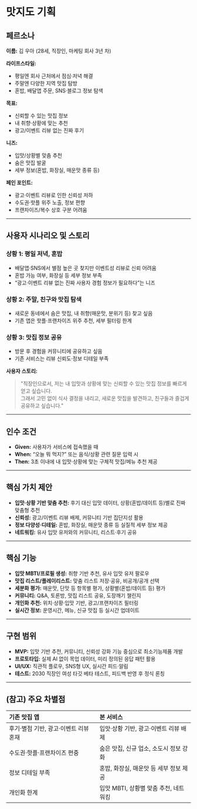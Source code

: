 # 맛지도 기획

## 페르소나

**이름:** 김 우아 (28세, 직장인, 마케팅 회사 3년 차)

**라이프스타일:**

- 평일엔 회사 근처에서 점심·저녁 해결
- 주말엔 다양한 지역 맛집 탐방
- 혼밥, 배달앱 주문, SNS·블로그 정보 탐색

**목표:**

- 신뢰할 수 있는 맛집 정보
- 내 취향·상황에 맞는 추천
- 광고/이벤트 리뷰 없는 진짜 후기

**니즈:**

- 입맛/상황별 맞춤 추천
- 숨은 맛집 발굴
- 세부 정보(혼밥, 화장실, 매운맛 종류 등)

**페인 포인트:**

- 광고·이벤트 리뷰로 인한 신뢰성 저하
- 수도권·핫플 위주 노출, 정보 편향
- 프랜차이즈/복수 상호 구분 어려움

---

## 사용자 시나리오 및 스토리

### 상황 1: 평일 저녁, 혼밥

- 배달앱·SNS에서 별점 높은 곳 찾지만 이벤트성 리뷰로 신뢰 어려움
- 혼밥 가능 여부, 화장실 등 세부 정보 부족
- “광고·이벤트 리뷰 없는 진짜 사용자 경험 정보가 필요하다”는 니즈

### 상황 2: 주말, 친구와 맛집 탐색

- 새로운 동네에서 숨은 맛집, 내 취향(매운맛, 분위기 등) 찾고 싶음
- 기존 앱은 핫플·프랜차이즈 위주 추천, 세부 필터링 한계

### 상황 3: 맛집 정보 공유

- 방문 후 경험을 커뮤니티에 공유하고 싶음
- 기존 서비스는 리뷰 신뢰도·정보 디테일 부족

**사용자 스토리:**

> "직장인으로서, 저는 내 입맛과 상황에 맞는 신뢰할 수 있는 맛집 정보를 빠르게 얻고 싶습니다.  
> 그래서 고민 없이 식사 결정을 내리고, 새로운 맛집을 발견하고, 친구들과 즐겁게 공유하고 싶습니다."

---

## 인수 조건

- **Given:** 사용자가 서비스에 접속했을 때
- **When:** “오늘 뭐 먹지?” 또는 음식/상황 관련 질문 입력 시
- **Then:** 3초 이내에 내 입맛·상황에 맞는 구체적 맛집/메뉴 추천 제공

---

## 핵심 가치 제안

- **입맛·상황 기반 맞춤 추천:** 후기 대신 입맛 데이터, 상황(혼밥/데이트 등)별로 진짜 맞춤형 추천
- **신뢰성:** 광고/이벤트 리뷰 배제, 커뮤니티 기반 집단지성 활용
- **정보 다양성·디테일:** 혼밥, 화장실, 매운맛 종류 등 실질적 세부 정보 제공
- **네트워킹:** 유사 입맛 유저와의 커뮤니티, 리스트·후기 공유

---

## 핵심 기능

- **입맛 MBTI/프로필 생성:** 취향 기반 추천, 유사 입맛 유저 팔로우
- **맛집 리스트/플레이리스트:** 맞춤 리스트 저장·공유, 비공개/공개 선택
- **세분화 평가:** 매운맛, 단맛 등 항목별 평가, 상황별(혼밥/데이트 등) 평가
- **커뮤니티:** Q&A, 토론방, 맛집 리스트 공유, 도장깨기 챌린지
- **개인화 추천:** 위치·상황·입맛 기반, 광고/프랜차이즈 필터링
- **실시간 정보:** 운영시간, 메뉴, 신규 맛집 등 실시간 업데이트

---

## 구현 범위

- **MVP:** 입맛 기반 추천, 커뮤니티, 신뢰성 강화 기능 중심으로 최소기능제품 개발
- **프로토타입:** 실제 AI 없이 목업 데이터, 미리 정의된 응답 패턴 활용
- **UI/UX:** 직관적 플로우, SNS형 UX, 실시간 피드·알림
- **테스트:** 2030 직장인 여성 타깃 베타 테스트, 피드백 반영 후 정식 론칭

---

## (참고) 주요 차별점

| 기존 맛집 앱                          | 본 서비스                              |
| :------------------------------------ | :------------------------------------- |
| 후기·별점 기반, 광고·이벤트 리뷰 혼재 | 입맛·상황 기반, 광고·이벤트 리뷰 배제  |
| 수도권·핫플·프랜차이즈 편중           | 숨은 맛집, 신규 업소, 소도시 정보 강화 |
| 정보 디테일 부족                      | 혼밥, 화장실, 매운맛 등 세부 정보 제공 |
| 개인화 한계                           | 입맛 MBTI, 상황별 맞춤 추천, 네트워킹  |
